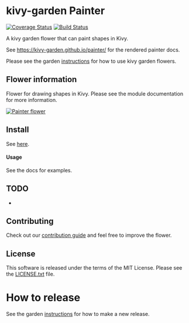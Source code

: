 kivy-garden Painter
========================

[![Coverage Status](https://coveralls.io/repos/github/kivy-garden/painter/badge.svg?branch=master)](https://coveralls.io/github/kivy-garden/painter?branch=master)
[![Build Status](https://travis-ci.com/kivy-garden/painter.svg?branch=master)](https://travis-ci.com/kivy-garden/painter)

A kivy garden flower that can paint shapes in Kivy.

See https://kivy-garden.github.io/painter/ for the rendered painter docs.

Please see the garden [instructions](https://kivy-garden.github.io) for how to use kivy garden flowers.

Flower information
-------------------

Flower for drawing shapes in Kivy.
Please see the module documentation for more information.

[![Painter flower](http://img.youtube.com/vi/gsqgfqunKkg/0.jpg)](https://www.youtube.com/watch?v=gsqgfqunKkg "Kivy-garden painter flower")

Install
---------

See [here](https://kivy-garden.github.io/index.html#generalusageguidelines).

#### Usage

See the docs for examples.

TODO
-------

*

Contributing
--------------

Check out our [contribution guide](CONTRIBUTING.md) and feel free to improve the flower.

License
---------

This software is released under the terms of the MIT License.
Please see the [LICENSE.txt](LICENSE.txt) file.

How to release
===============

See the garden [instructions](https://kivy-garden.github.io/#makingareleaseforyourflower) for how to make a new release.
